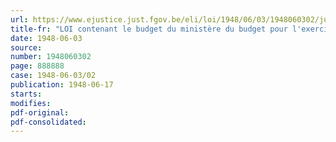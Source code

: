 ```yaml
---
url: https://www.ejustice.just.fgov.be/eli/loi/1948/06/03/1948060302/justel
title-fr: "LOI contenant le budget du ministère du budget pour l'exercice 1948"
date: 1948-06-03
source:
number: 1948060302
page: 888888
case: 1948-06-03/02
publication: 1948-06-17
starts:
modifies:
pdf-original:
pdf-consolidated:
---
```


